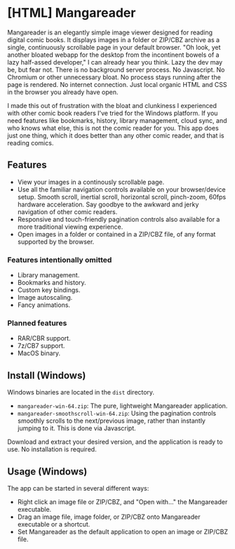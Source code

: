 # [HTML] Mangareader

Mangareader is an elegantly simple image viewer designed for reading digital comic books. It displays images in a folder or ZIP/CBZ archive as a single, continuously scrollable page in your default browser. "Oh look, yet another bloated webapp for the desktop from the incontinent bowels of a lazy half-assed developer," I can already hear you think. Lazy the dev may be, but fear not. There is no background server process. No Javascript. No Chromium or other unnecessary bloat. No process stays running after the page is rendered. No internet connection. Just local organic HTML and CSS in the browser you already have open.

I made this out of frustration with the bloat and clunkiness I experienced with other comic book readers I've tried for the Windows platform. If you need features like bookmarks, history, library management, cloud sync, and who knows what else, this is not the comic reader for you. This app does just one thing, which it does better than any other comic reader, and that is reading comics.

## Features

* View your images in a continously scrollable page.
* Use all the familiar navigation controls available on your browser/device setup. Smooth scroll, inertial scroll, horizontal scroll, pinch-zoom, 60fps hardware acceleration. Say goodbye to the awkward and jerky navigation of other comic readers.
* Responsive and touch-friendly pagination controls also available for a more traditional viewing experience.
* Open images in a folder or contained in a ZIP/CBZ file, of any format supported by the browser.

### Features intentionally omitted

* Library management.
* Bookmarks and history.
* Custom key bindings.
* Image autoscaling.
* Fancy animations.

### Planned features

* RAR/CBR support.
* 7z/CB7 support.
* MacOS binary.

## Install (Windows)

Windows binaries are located in the `dist` directory.

* `mangareader-win-64.zip`: The pure, lightweight Mangareader application.
* `mangareader-smoothscroll-win-64.zip`: Using the pagination controls smoothly scrolls to the next/previous image, rather than instantly jumping to it. This is done via Javascript.

Download and extract your desired version, and the application is ready to use. No installation is required.

## Usage (Windows)

The app can be started in several different ways:

* Right click an image file or ZIP/CBZ, and "Open with..." the Mangareader executable.
* Drag an image file, image folder, or ZIP/CBZ onto Mangareader executable or a shortcut.
* Set Mangareader as the default application to open an image or ZIP/CBZ file.